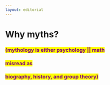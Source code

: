 ```yaml
---
layout: editorial
---
```


# Why myths?

### <mark style="color:purple;">**(m**</mark><mark style="color:purple;">ythology is either psychology || math</mark>&#x20;

### <mark style="color:purple;">misread as</mark>&#x20;

### <mark style="color:purple;">biography, history, and group theory)</mark>
